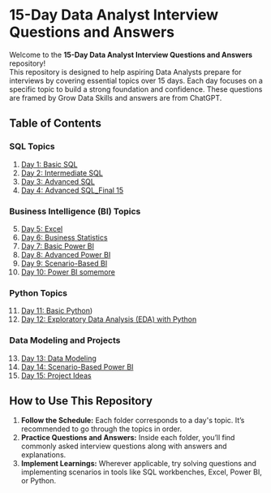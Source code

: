 # 15-Day Data Analyst Interview Questions and Answers  

Welcome to the **15-Day Data Analyst Interview Questions and Answers** repository!  
This repository is designed to help aspiring Data Analysts prepare for interviews by covering essential topics over 15 days. Each day focuses on a specific topic to build a strong foundation and confidence.
These questions are framed by Grow Data Skills and answers are from ChatGPT.


## Table of Contents  

### SQL Topics  
1. [Day 1: Basic SQL](https://github.com/SandeepAnala1/Data-Analyst-Interview-Questions/blob/main/Day%20001/Day_1_Basic_SQL.md)  
2. [Day 2: Intermediate SQL](https://github.com/SandeepAnala1/Data-Analyst-Interview-Questions/blob/main/Day%20002/Day_2_Intermediate.md)  
3. [Day 3: Advanced SQL](https://github.com/SandeepAnala1/Data-Analyst-Interview-Questions/blob/main/Day%20003/Advance-SQL.md)  
4. [Day 4: Advanced SQL_Final 15]((https://github.com/SandeepAnala1/Data-Analyst-Interview-Questions/blob/main/Day%20004/Final%2015.md))  

### Business Intelligence (BI) Topics  
5. [Day 5: Excel](https://github.com/SandeepAnala1/Data-Analyst-Interview-Questions/blob/main/Day%20005/Excel.md)  
6. [Day 6: Business Statistics](https://github.com/SandeepAnala1/Data-Analyst-Interview-Questions/blob/main/Day%20006/Business%20Statistics.md)  
7. [Day 7: Basic Power BI](https://github.com/SandeepAnala1/Data-Analyst-Interview-Questions/blob/main/Day%20007/Basic%20PowerBI.md)  
8. [Day 8: Advanced Power BI](https://github.com/SandeepAnala1/Data-Analyst-Interview-Questions/blob/main/Day%20008/Advanced%20PoweBI.md)  
9. [Day 9: Scenario-Based BI](https://github.com/SandeepAnala1/Data-Analyst-Interview-Questions/blob/main/Day%20009/Scenario%20based.md)  
10. [Day 10: Power BI somemore](https://github.com/SandeepAnala1/Data-Analyst-Interview-Questions/blob/main/Day%20010/PowerBI.md)  

### Python Topics  
11. [Day 11: Basic Python](https://github.com/SandeepAnala1/Data-Analyst-Interview-Questions/blob/main/Day%20011/Basic%20Python.md)) 
12. [Day 12: Exploratory Data Analysis (EDA) with Python](https://github.com/SandeepAnala1/Data-Analyst-Interview-Questions/blob/main/Day%20012/EDA-Python.md)  

### Data Modeling and Projects  
13. [Day 13: Data Modeling](https://github.com/SandeepAnala1/Data-Analyst-Interview-Questions/blob/main/Day%20013/DataModelling.md)  
14. [Day 14: Scenario-Based Power BI](https://github.com/SandeepAnala1/Data-Analyst-Interview-Questions/blob/main/Day%20014/ScenariobasedPowerBI.md)  
15. [Day 15: Project Ideas](https://github.com/SandeepAnala1/Data-Analyst-Interview-Questions/blob/main/Day%20015/Project%20Ideas.md)  

## How to Use This Repository  
1. **Follow the Schedule:** Each folder corresponds to a day's topic. It’s recommended to go through the topics in order.  
2. **Practice Questions and Answers:** Inside each folder, you’ll find commonly asked interview questions along with answers and explanations.  
3. **Implement Learnings:** Wherever applicable, try solving questions and implementing scenarios in tools like SQL workbenches, Excel, Power BI, or Python.  
